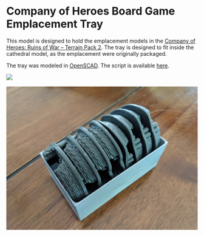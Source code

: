 # Company of Heroes Board Game Emplacement Tray

This model is designed to hold the emplacement models in the [Company of Heroes: Ruins of War – Terrain Pack 2](https://gamefound.com/projects/companyofheroes/1/products/details/5264#/).  The tray is designed to fit inside the cathedral model, as the emplacement were originally packaged.

The tray was modeled in [OpenSCAD](https://openscad.org/).  The script is available [here](cohbg-emplacement-tray.scad).


![](empty-tray.jpg)

![](tray-with-models.jpg)

